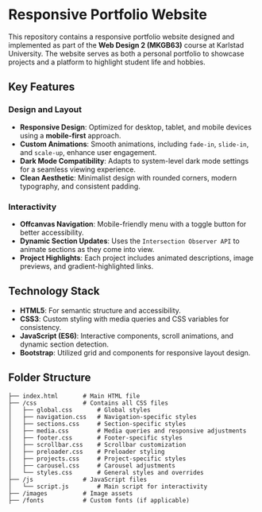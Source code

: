 # Responsive Portfolio Website

This repository contains a responsive portfolio website designed and implemented as part of the **Web Design 2 (MKGB63)** course at Karlstad University. The website serves as both a personal portfolio to showcase projects and a platform to highlight student life and hobbies.

## Key Features

### Design and Layout
- **Responsive Design**: Optimized for desktop, tablet, and mobile devices using a **mobile-first** approach.
- **Custom Animations**: Smooth animations, including `fade-in`, `slide-in`, and `scale-up`, enhance user engagement.
- **Dark Mode Compatibility**: Adapts to system-level dark mode settings for a seamless viewing experience.
- **Clean Aesthetic**: Minimalist design with rounded corners, modern typography, and consistent padding.

### Interactivity
- **Offcanvas Navigation**: Mobile-friendly menu with a toggle button for better accessibility.
- **Dynamic Section Updates**: Uses the `Intersection Observer API` to animate sections as they come into view.
- **Project Highlights**: Each project includes animated descriptions, image previews, and gradient-highlighted links.

## Technology Stack
- **HTML5**: For semantic structure and accessibility.
- **CSS3**: Custom styling with media queries and CSS variables for consistency.
- **JavaScript (ES6)**: Interactive components, scroll animations, and dynamic section detection.
- **Bootstrap**: Utilized grid and components for responsive layout design.

## Folder Structure

```plaintext
├── index.html       # Main HTML file
├── /css             # Contains all CSS files
│   ├── global.css       # Global styles
│   ├── navigation.css   # Navigation-specific styles
│   ├── sections.css     # Section-specific styles
│   ├── media.css        # Media queries and responsive adjustments
│   ├── footer.css       # Footer-specific styles
│   ├── scrollbar.css    # Scrollbar customization
│   ├── preloader.css    # Preloader styling
│   ├── projects.css     # Project-specific styles
│   ├── carousel.css     # Carousel adjustments
│   └── styles.css       # General styles and overrides
├── /js              # JavaScript files
│   └── script.js        # Main script for interactivity
├── /images          # Image assets
├── /fonts           # Custom fonts (if applicable)
